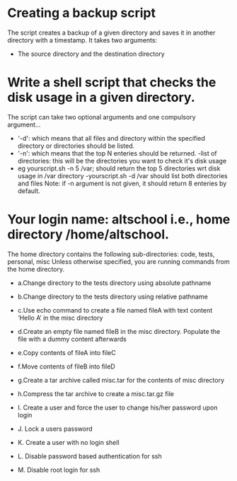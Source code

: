 # Creating a backup script
The script creates a backup of a given directory and saves it in another directory with a timestamp.
It takes two arguments:
   - The source directory and the destination directory

# Write a shell script that checks the disk usage in a given directory.
The script can take two optional arguments and one compulsory argument...
  - '-d': which means that all files and directory within the specified directory or directories should be listed.
  - '-n': which means that the top N enteries should be returned.
  -list of directories: this will be the directories you want to check it's disk usage
- eg yourscript.sh -n 5 /var;
   should return the top 5 directories wrt disk usage in /var directory
-yourscript.sh -d /var
  should list both directories and files
Note: if -n argument is not given, it should return 8 enteries by default.

# Your login name: altschool i.e., home directory /home/altschool.
 The home directory contains the following sub-directories: 
 code, tests, personal, misc Unless otherwise specified, you are running commands from the home directory.

- a.Change directory to the tests directory using absolute pathname

- b.Change directory to the tests directory using relative pathname

- c.Use echo command to create a file named fileA with text content ‘Hello A’ in the misc directory

- d.Create an empty file named fileB in the misc directory. Populate the file with a dummy content afterwards

- e.Copy contents of fileA into fileC

- f.Move contents of fileB into fileD

- g.Create a tar archive called misc.tar for the contents of misc directory

- h.Compress the tar archive to create a misc.tar.gz file

- I. Create a user and force the user to change his/her password upon login

- J. Lock a users password

- K. Create a user with no login shell

- L. Disable password based authentication for ssh

- M. Disable root login for ssh
